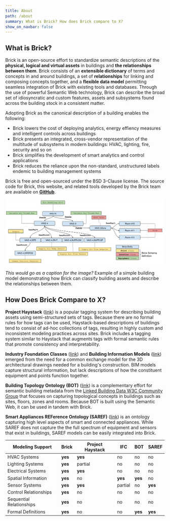 ```yaml
---
title: About
path: /about
summary: What is Brick? How does Brick compare to X?
show_on_navbar: false
---
```


## What is Brick?

Brick is an open-source effort to standardize semantic descriptions of the **physical, logical and virtual assets** in buildings and **the relationships between them**.
Brick consists of an **extensible dictionary** of terms and concepts in and around buildings, a set of **relationships** for linking and composing concepts together, and a **flexible data model** permitting seamless integration of Brick with existing tools and databases.
Through the use of powerful Semantic Web technology, Brick can describe the broad set of idiosyncratic and custom features, assets and subsystems found across the building stock in a consistent matter.

Adopting Brick as the canonical description of a building enables the following:

- Brick lowers the cost of deploying analytics, energy effiency measures and intelligent controls across buildings
- Brick presents an integrated, cross-vendor representation of the multitude of subsystems in modern buildings: HVAC, lighting, fire, security and so on
- Brick simplifies the development of smart analytics and control applications
- Brick reduces the reliance upon the non-standard, unstructured labels endemic to building management systems

Brick is free and open-sourced under the BSD 3-Clause license. The source code for Brick, this website, and related tools developed by the Brick team are available on **[GitHub](https://github.com/BrickSchema)**.

![Brick Model Example](images/brick-model-example.png)

_This would go as a caption for the image?_ Example of a simple building model demonstrating how Brick can classify building assets and describe the relationships between them.

## How Does Brick Compare to X?

**Project Haystack** ([link](https://project-haystack.org/)) is a popular tagging system for describing building assets using semi-structured sets of tags.
Because there are no formal rules for how tags can be used, Haystack-based descriptions of buildings tend to consist of ad-hoc collections of tags, resulting in highly custom and inconsistent modeling practices across sites.
Brick includes a tagging system similar to Haystack that augments tags with formal semantic rules that promote consistency and interpretability.

**Industry Foundation Classes** ([link](https://technical.buildingsmart.org/)) and **Building Information Models** ([link](https://www.nationalbimstandard.org/)) emerged from the need for a common exchange model for the 3D architectural drawings needed for a building's construction. BIM models capture structural information, but lack descriptions of how the constituent equipment and points function together.

**Building Topology Ontology (BOT)** ([link](https://w3c-lbd-cg.github.io/bot/)) is a complementary effort for semantic building metadata from the [Linked Building Data W3C Community Group](https://www.w3.org/community/lbd/) that focuses on capturing topological concepts in buildings such as sites, floors, zones and rooms. Because BOT is built using the Semantic Web, it can be used in tandem with Brick.

**Smart Appliances REFerence Ontology (SAREF)** ([link](https://sites.google.com/site/smartappliancesproject/ontologies/reference-ontology)) is an ontology capturing high level aspects of smart and connected appliances. While SAREF does not capture the the full spectrum of equipment and sensors that exist in buildings, SAREF models can be easily integrated into Brick.


Modeling Support         | **Brick** | **Project Haystack** | **IFC** | **BOT** | **SAREF**
-------------------------|-----------|----------------------|---------|---------|----------
HVAC Systems             |  **yes**      |       **yes**    |   no    |   no    |   no
Lighting Systems         |  **yes**      |       partial    |   no    |   no    |   no
Electrical Systems       |  **yes**      |       **yes**    |   no    |   no    |   no
Spatial Information      |  **yes**      |       no         |**yes**  |**yes**  |   no
Sensor Systems           |  **yes**      |       **yes**    |  partial|   no    |   **yes**
Control Relationships    |  **yes**      |       no         |   no    |   no    |   no
Sequential Relationships |  **yes**      |       no         |   no    |   no    |   no
Formal Definitions       |  **yes**      |       no         |   no    |**yes**  |   **yes**
